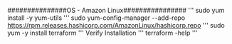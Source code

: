 ###############OS - Amazon Linux################
'''
sudo yum install -y yum-utils
'''
sudo yum-config-manager --add-repo https://rpm.releases.hashicorp.com/AmazonLinux/hashicorp.repo
'''
sudo yum -y install terraform
'''
Verify Installation
'''
terraform -help
'''
